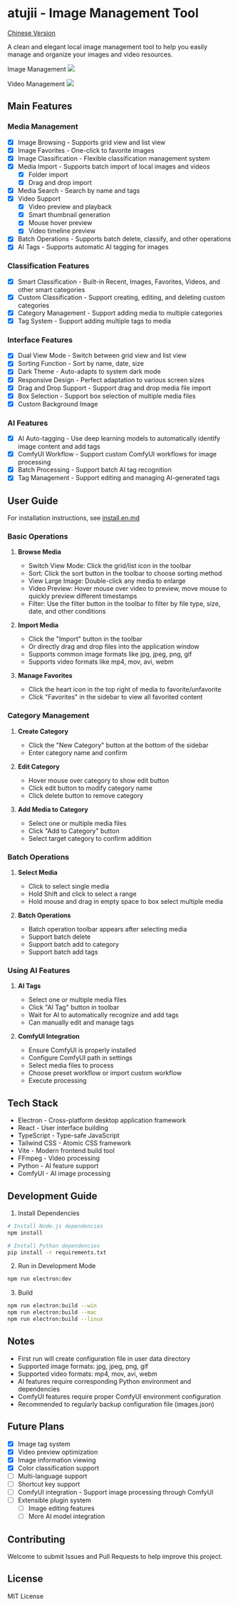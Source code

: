 # atujii - Image Management Tool
[Chinese Version](readme.zh.md)

A clean and elegant local image management tool to help you easily manage and organize your images and video resources.


Image Management
![](https://picgo-1300491698.cos.ap-nanjing.myqcloud.com/pn1.png)

Video Management
![](https://picgo-1300491698.cos.ap-nanjing.myqcloud.com/pn2.png)

## Main Features

### Media Management
- [x] Image Browsing - Supports grid view and list view
- [x] Image Favorites - One-click to favorite images
- [x] Image Classification - Flexible classification management system
- [x] Media Import - Supports batch import of local images and videos
   - [x] Folder import
   - [x] Drag and drop import
- [x] Media Search - Search by name and tags
- [x] Video Support 
  - [x] Video preview and playback
  - [x] Smart thumbnail generation
  - [x] Mouse hover preview
  - [x] Video timeline preview
- [x] Batch Operations - Supports batch delete, classify, and other operations
- [x] AI Tags - Supports automatic AI tagging for images

### Classification Features
- [x] Smart Classification - Built-in Recent, Images, Favorites, Videos, and other smart categories
- [x] Custom Classification - Support creating, editing, and deleting custom categories
- [x] Category Management - Support adding media to multiple categories
- [x] Tag System - Support adding multiple tags to media

### Interface Features
- [x] Dual View Mode - Switch between grid view and list view
- [x] Sorting Function - Sort by name, date, size
- [x] Dark Theme - Auto-adapts to system dark mode
- [x] Responsive Design - Perfect adaptation to various screen sizes
- [x] Drag and Drop Support - Support drag and drop media file import
- [x] Box Selection - Support box selection of multiple media files
- [x] Custom Background Image

### AI Features
- [x] AI Auto-tagging - Use deep learning models to automatically identify image content and add tags
- [x] ComfyUI Workflow - Support custom ComfyUI workflows for image processing
- [x] Batch Processing - Support batch AI tag recognition
- [x] Tag Management - Support editing and managing AI-generated tags

## User Guide

For installation instructions, see [install.en.md](install.en.md)

### Basic Operations

1. **Browse Media**
   - Switch View Mode: Click the grid/list icon in the toolbar
   - Sort: Click the sort button in the toolbar to choose sorting method
   - View Large Image: Double-click any media to enlarge
   - Video Preview: Hover mouse over video to preview, move mouse to quickly preview different timestamps
   - Filter: Use the filter button in the toolbar to filter by file type, size, date, and other conditions

2. **Import Media**
   - Click the "Import" button in the toolbar
   - Or directly drag and drop files into the application window
   - Supports common image formats like jpg, jpeg, png, gif
   - Supports video formats like mp4, mov, avi, webm

3. **Manage Favorites**
   - Click the heart icon in the top right of media to favorite/unfavorite
   - Click "Favorites" in the sidebar to view all favorited content

### Category Management

1. **Create Category**
   - Click the "New Category" button at the bottom of the sidebar
   - Enter category name and confirm

2. **Edit Category**
   - Hover mouse over category to show edit button
   - Click edit button to modify category name
   - Click delete button to remove category

3. **Add Media to Category**
   - Select one or multiple media files
   - Click "Add to Category" button
   - Select target category to confirm addition

### Batch Operations

1. **Select Media**
   - Click to select single media
   - Hold Shift and click to select a range
   - Hold mouse and drag in empty space to box select multiple media

2. **Batch Operations**
   - Batch operation toolbar appears after selecting media
   - Support batch delete
   - Support batch add to category
   - Support batch add tags

### Using AI Features

1. **AI Tags**
   - Select one or multiple media files
   - Click "AI Tag" button in toolbar
   - Wait for AI to automatically recognize and add tags
   - Can manually edit and manage tags

2. **ComfyUI Integration**
   - Ensure ComfyUI is properly installed
   - Configure ComfyUI path in settings
   - Select media files to process
   - Choose preset workflow or import custom workflow
   - Execute processing

## Tech Stack

- Electron - Cross-platform desktop application framework
- React - User interface building
- TypeScript - Type-safe JavaScript
- Tailwind CSS - Atomic CSS framework
- Vite - Modern frontend build tool
- FFmpeg - Video processing
- Python - AI feature support
- ComfyUI - AI image processing

## Development Guide

1. Install Dependencies

```bash
# Install Node.js dependencies
npm install

# Install Python dependencies
pip install -r requirements.txt
```

2. Run in Development Mode

```bash
npm run electron:dev
```

3. Build

```bash
npm run electron:build --win
npm run electron:build --mac
npm run electron:build --linux
```

## Notes

- First run will create configuration file in user data directory
- Supported image formats: jpg, jpeg, png, gif
- Supported video formats: mp4, mov, avi, webm
- AI features require corresponding Python environment and dependencies
- ComfyUI features require proper ComfyUI environment configuration
- Recommended to regularly backup configuration file (images.json)

## Future Plans

- [x] Image tag system
- [x] Video preview optimization
- [x] Image information viewing
- [x] Color classification support
- [ ] Multi-language support
- [ ] Shortcut key support
- [ ] ComfyUI integration - Support image processing through ComfyUI
- [ ] Extensible plugin system
   - [ ] Image editing features
   - [ ] More AI model integration

## Contributing

Welcome to submit Issues and Pull Requests to help improve this project.

## License

MIT License 